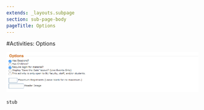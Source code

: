 ```yaml
---
extends: _layouts.subpage
section: sub-page-body
pageTitle: Options
---
```

#Activities: Options

![image of publishing options](../img/activity/options.png)

```stub```
